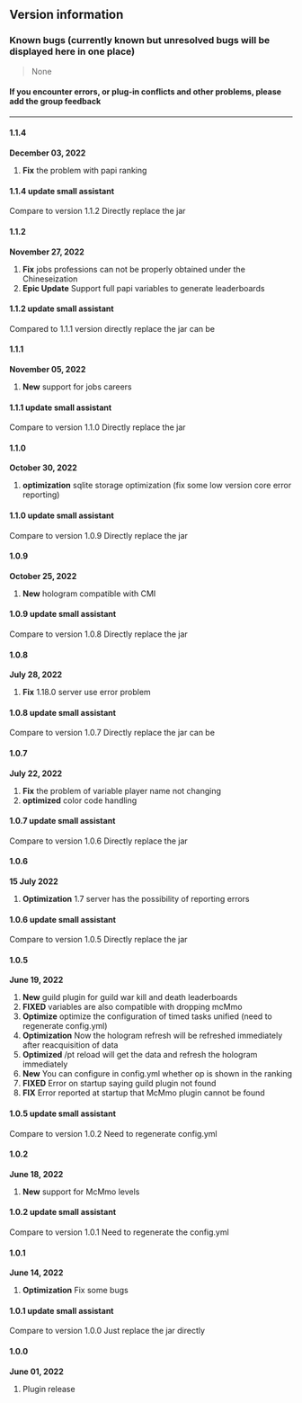 ## Version information

### Known bugs (currently known but unresolved bugs will be displayed here in one place)

> None

#### If you encounter errors, or plug-in conflicts and other problems, please add the group feedback

------------

#### 1.1.4
**December 03, 2022**
1. **Fix** the problem with papi ranking

#### 1.1.4 update small assistant
Compare to version 1.1.2 Directly replace the jar

#### 1.1.2
**November 27, 2022**
1. **Fix** jobs professions can not be properly obtained under the Chineseization
2. **Epic Update** Support full papi variables to generate leaderboards

#### 1.1.2 update small assistant
Compared to 1.1.1 version directly replace the jar can be

#### 1.1.1
**November 05, 2022**
1. **New** support for jobs careers

#### 1.1.1 update small assistant
Compare to version 1.1.0 Directly replace the jar

#### 1.1.0
**October 30, 2022**
1. **optimization** sqlite storage optimization (fix some low version core error reporting)

#### 1.1.0 update small assistant
Compare to version 1.0.9 Directly replace the jar

#### 1.0.9
**October 25, 2022**
1. **New** hologram compatible with CMI

#### 1.0.9 update small assistant
Compare to version 1.0.8 Directly replace the jar

#### 1.0.8
**July 28, 2022**
1. **Fix** 1.18.0 server use error problem

#### 1.0.8 update small assistant
Compare to version 1.0.7 Directly replace the jar can be

#### 1.0.7
**July 22, 2022**
1. **Fix** the problem of variable player name not changing
2. **optimized** color code handling

#### 1.0.7 update small assistant
Compare to version 1.0.6 Directly replace the jar

#### 1.0.6
**15 July 2022**
1. **Optimization** 1.7 server has the possibility of reporting errors

#### 1.0.6 update small assistant
Compare to version 1.0.5 Directly replace the jar

#### 1.0.5
**June 19, 2022**
1. **New** guild plugin for guild war kill and death leaderboards
2. **FIXED** variables are also compatible with dropping mcMmo
3. **Optimize** optimize the configuration of timed tasks unified (need to regenerate config.yml)
4. **Optimization** Now the hologram refresh will be refreshed immediately after reacquisition of data
5. **Optimized** /pt reload will get the data and refresh the hologram immediately
6. **New** You can configure in config.yml whether op is shown in the ranking
7. **FIXED** Error on startup saying guild plugin not found
8. **FIX** Error reported at startup that McMmo plugin cannot be found

#### 1.0.5 update small assistant
Compare to version 1.0.2 Need to regenerate config.yml

#### 1.0.2
**June 18, 2022**
1. **New** support for McMmo levels

#### 1.0.2 update small assistant
Compare to version 1.0.1 Need to regenerate the config.yml

#### 1.0.1
**June 14, 2022**
1. **Optimization** Fix some bugs

#### 1.0.1 update small assistant
Compare to version 1.0.0 Just replace the jar directly

#### 1.0.0
**June 01, 2022**
1. Plugin release